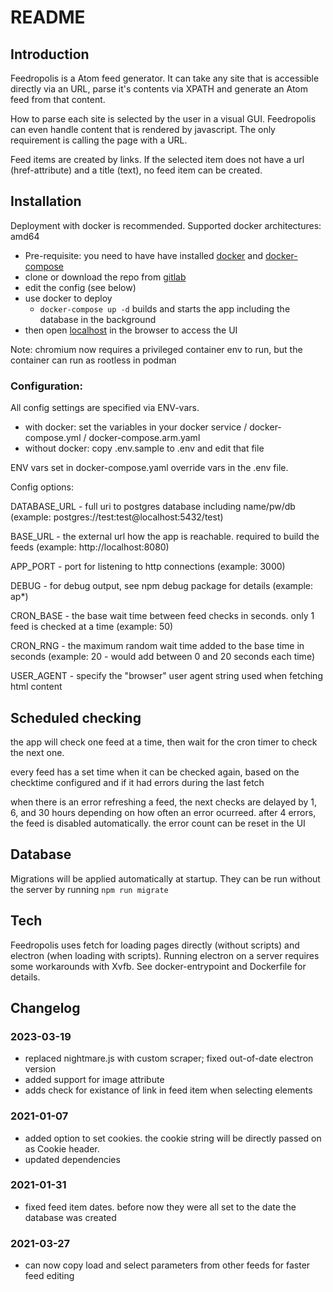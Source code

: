# README #

## Introduction ##

Feedropolis is a Atom feed generator. It can take any site that is accessible directly via an URL, parse it's contents via XPATH and generate an Atom feed from that content.

How to parse each site is selected by the user in a visual GUI. Feedropolis can even handle content that is rendered by javascript. The only requirement is calling the page with a URL.

Feed items are created by links. If the selected item does not have a url (href-attribute) and a title (text), no feed item can be created.

## Installation ##

Deployment with docker is recommended. Supported docker architectures: amd64

- Pre-requisite: you need to have have installed [docker](https://docs.docker.com/engine/install/debian/#install-using-the-convenience-script) and [docker-compose](https://docs.docker.com/compose/install/)
- clone or download the repo from [gitlab](https://gitlab.com/stormking/feedropolis/)
- edit the config (see below)
- use docker to deploy
  - `docker-compose up -d` builds and starts the app including the database in the background
- then open [localhost](http://localhost/) in the browser to access the UI

Note: chromium now requires a privileged container env to run, but the container can run as rootless in podman

### Configuration:

All config settings are specified via ENV-vars.

- with docker: set the variables in your docker service / docker-compose.yml / docker-compose.arm.yaml
- without docker: copy .env.sample to .env and edit that file

ENV vars set in docker-compose.yaml override vars in the .env file.

Config options:

DATABASE_URL - full uri to postgres database including name/pw/db
(example: postgres://test:test@localhost:5432/test)

BASE_URL - the external url how the app is reachable. required to build the feeds
(example: http://localhost:8080)

APP_PORT - port for listening to http connections
(example: 3000)

DEBUG - for debug output, see npm debug package for details
(example: ap*)

CRON_BASE - the base wait time between feed checks in seconds. only 1 feed is checked at a  time
(example: 50)

CRON_RNG - the maximum random wait time added to the base time in seconds
(example: 20 - would add between 0 and 20 seconds each time)

USER_AGENT - specify the "browser" user agent string used when fetching html content

## Scheduled checking

the app will check one feed at a time, then wait for the cron timer to check the next one.

every feed has a set time when it can be checked again, based on the checktime configured and if it had errors during the last fetch

when there is an error refreshing a feed, the next checks are delayed by 1, 6, and 30 hours depending on how often an error ocurreed. after 4 errors, the feed is disabled automatically. the error count can be reset in the UI

## Database

Migrations will be applied automatically at startup. They can be run without the server by running `npm run migrate`

## Tech

Feedropolis uses fetch for loading pages directly (without scripts) and electron (when loading with scripts).
Running electron on a server requires some workarounds with Xvfb. See docker-entrypoint and Dockerfile for details.

## Changelog

### 2023-03-19

- replaced nightmare.js with custom scraper; fixed out-of-date electron version
- added support for image attribute
- adds check for existance of link in feed item when selecting elements

### 2021-01-07

- added option to set cookies. the cookie string will be directly passed on as Cookie header.
- updated dependencies

### 2021-01-31

- fixed feed item dates. before now they were all set to the date the database was created

### 2021-03-27

- can now copy load and select parameters from other feeds for faster feed editing
